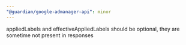 ```yaml
---
"@guardian/google-admanager-api": minor
---
```


appliedLabels and effectiveAppliedLabels should be optional, they are sometime not present in responses
